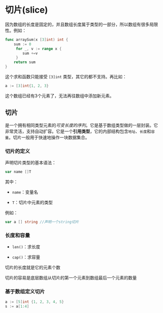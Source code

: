 # 切片(slice)

因为数组的长度是固定的，并且数组长度属于类型的一部分，所以数组有很多局限性。例如：

```go
func arraySum(x [3]int) int {
    sum := 0
     for _, v := range x {
        sum +=v
     }
    return sum
}
```

这个求和函数只能接受 `[3]int` 类型，其它的都不支持。再比如：

```go
a := [3]int{1, 2, 3}
```

这个数组已经有3个元素了，无法再往数组中添加新元素。

## 切片

是一个拥有相同类型元素的*可变长度的序列*。它是基于数组类型做的一层封装。它非常灵活，支持自动扩容。它是一个**引用类型**，它的内部结构包含`地址`、`长度`和`容量`。切片一般用于快速地操作一块数据集合。

### 切片的定义

声明切片类型的基本语法：

```go
var name []T
```

其中：

+ `name`：变量名

+ `T`：切片中元素的类型

例如：

```go
var a [] string //声明一个string切片
```

### 长度和容量

+ `len()`：求长度

+ `cap()`：求容量

切片的长度就是它的元素个数

切片的容易是底层数组从切片的第一个元素到数组最后一个元素的数量

### 基于数组定义切片

```go
a := [5]int {1, 2, 3, 4, 5}
s := a[1:4]
```

